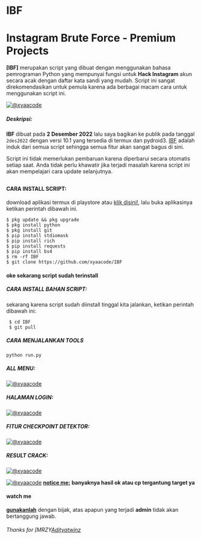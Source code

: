 # IBF
# Instagram Brute Force - Premium Projects
**[IBF]** merupakan script yang dibuat dengan menggunakan bahasa pemrograman Python yang mempunyai fungsi untuk **Hack Instagram** akun secara acak dengan daftar kata sandi yang mudah. Script ini sangat direkomendasikan untuk pemula karena ada berbagai macam cara untuk menggunakan script ini.


[![@xyaacode](https://github.com/xyaacode/IBF/blob/main/assets/Blue%20and%20Beige%20Illustrative%20Music%20YouTube%20Intro%20(1).gif)](https://wa.me/+447389666157?text=*Assalamualaikum%20Bang*)

##### Deskripsi:
**IBF** dibuat pada **2 Desember 2022** lalu saya bagikan ke publik pada tanggal ```2des2022``` dengan versi 10.1 yang tersedia di termux dan pydroid3. [IBF](https://github.com/xyaacode/IBF) adalah induk dari semua script sehingga semua fitur akan sangat bagus di sini.


Script ini tidak memerlukan pembaruan karena diperbarui secara otomatis setiap saat. Anda tidak perlu khawatir jika terjadi masalah karena script ini akan mempelajari cara update selanjutnya.

##

#### CARA INSTALL SCRIPT:
 download aplikasi termux di playstore atau [klik disini!](https://f-droid.org/repo/com.termux_118.apk), lalu buka aplikasinya ketikan perintah dibawah ini.
 ```
 $ pkg update && pkg upgrade
 $ pkg install python
 $ pkg install git
 $ pip install stdiomask
 $ pip install rich
 $ pip install requests
 $ pip install bs4
 $ rm -rf IBF
 $ git clone https://github.com/xyaacode/IBF
 ```
#### oke sekarang script sudah terinstall
##### CARA INSTALL BAHAN SCRIPT:
 sekarang karena script sudah diinstall tinggal kita jalankan, ketikan perintah dibawah ini:
 ```
  $ cd IBF
  $ git pull
 ```

##### CARA MENJALANKAN TOOLS
```
python run.py
```

##### ALL MENU:
[![@xyaacode](https://github.com/xyaacode/IBF/blob/main/assets/IMG_20231209_140413.jpg)](https://wa.me/+447389666157?text=*Assalamualaikum%20Bang*)

##### HALAMAN LOGIN:
[![@xyaacode](https://github.com/xyaacode/IBF/blob/main/assets/IMG_20231209_140424.jpg)](https://wa.me/+447389666157?text=*Assalamualaikum%20Bang)

##### FITUR CHECKPOINT DETEKTOR:
[![@xyaacode](https://github.com/xyaacode/IBF/blob/main/assets/IMG_20231209_140444.jpg)](https://wa.me/+447389666157?text=*Assalamualaikum%20Bang)

##### RESULT CRACK:
[![@xyaacode](https://github.com/xyaacode/IBF/blob/main/assets/IMG_20231209_152639.jpg)](https://wa.me/+447389666157?text=*Assalamualaikum%20Bang)

[![@xyaacode](https://github.com/xyaacode/IBF/blob/main/assets/IMG_20231209_152619.jpg)](https://wa.me/+447389666157?text=*Assalamualaikum%20Bang)
**[notice me:](https://wa.me/+447389666157?text=*Assalamualaikum%20Bang)** **banyaknya hasil ok atau cp tergantung target ya**


#### watch me
**[gunakanlah](https://wa.me/+447389666157?text=*Assalamualaikum%20Bang)** dengan bijak, atas apapun yang terjadi **admin** tidak akan bertanggung jawab.

###### Thanks for [MRZY[Adityatwinz](https://github.com/xyaacode) 

